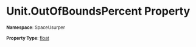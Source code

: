 # Unit.OutOfBoundsPercent Property

<small>**Namespace**: SpaceUsurper</small>

<small>**Property Type**: [float](https://docs.microsoft.com/en-us/dotnet/api/system.single?view=netframework-4.5)</small>

